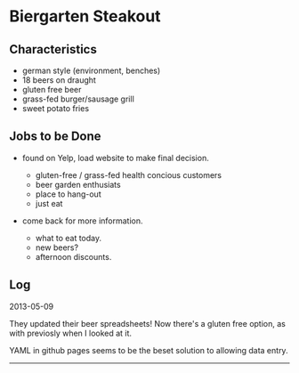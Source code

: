 # Biergarten Steakout

## Characteristics

+ german style (environment, benches)
+ 18 beers on draught
+ gluten free beer
+ grass-fed burger/sausage grill
+ sweet potato fries

## Jobs to be Done

+ found on Yelp, load website to make final decision.

	- gluten-free / grass-fed health concious customers
	- beer garden enthusiats
	- place to hang-out
	- just eat

+ come back for more information.

	- what to eat today.
	- new beers?
	- afternoon discounts.
	
## Log

2013-05-09

They updated their beer spreadsheets! Now there's a gluten free option, as with previosly when I looked at it.

YAML in github pages seems to be the beset solution to allowing data entry.

***
